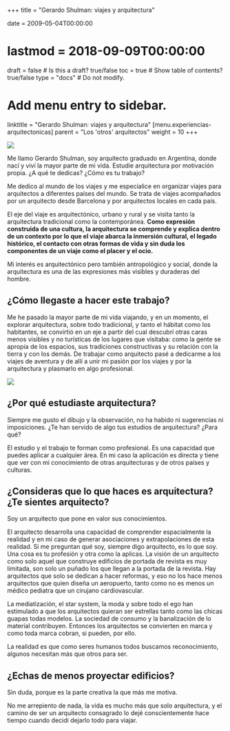 +++
title = "Gerardo Shulman: viajes y arquitectura"

date = 2009-05-04T00:00:00
# lastmod = 2018-09-09T00:00:00

draft = false  # Is this a draft? true/false
toc = true  # Show table of contents? true/false
type = "docs"  # Do not modify.

# Add menu entry to sidebar.
linktitle = "Gerardo Shulman: viajes y arquitectura"
[menu.experiencias-arquitectonicas]
  parent = "Los 'otros' arquitectos"
  weight = 10
+++

![](/img/post/otros-arquitectos/gerardo-shulman/caratula_gerardo_shulman.png)

Me llamo Gerardo Shulman, soy arquitecto graduado en Argentina, donde nací y viví la mayor parte de mi vida.
Estudie arquitectura por motivación propia.
¿A qué te dedicas? ¿Cómo es tu trabajo?

Me dedico al mundo de los viajes y me especialice en organizar viajes para arquitectos a diferentes países del mundo. Se trata de viajes acompañados por un arquitecto desde Barcelona y por arquitectos locales en cada país.

El eje del viaje es arquitectónico, urbano y rural y se visita tanto la arquitectura tradicional como la contemporánea. **Como expresión construida de una cultura, la arquitectura se comprende y explica dentro de un contexto por lo que el viaje abarca la inmersión cultural, el legado histórico, el contacto con otras formas de vida y sin duda los componentes de un viaje como el placer y el ocio.**

Mi interés es arquitectónico pero también antropológico y social, donde la arquitectura es una de las expresiones más visibles y duraderas del hombre.

## ¿Cómo llegaste a hacer este trabajo?

Me he pasado la mayor parte de mi vida viajando, y en un momento, el explorar arquitectura, sobre todo tradicional, y tanto el hábitat como los habitantes, se convirtió en un eje a partir del cual descubrí otras caras menos visibles y no turísticas de los lugares que visitaba: como la gente se apropia de los espacios, sus tradiciones constructivas y su relación con la tierra y con los demás. De trabajar como arquitecto pasé a dedicarme a los viajes de aventura y de allí a unir mi pasión por los viajes y por la arquitectura y plasmarlo en algo profesional.

![](/img/post/otros-arquitectos/gerardo-shulman/arquexplora.jpg)

## ¿Por qué estudiaste arquitectura?

Siempre me gusto el dibujo y la observación, no ha habido ni sugerencias ni imposiciones.
¿Te han servido de algo tus estudios de arquitectura? ¿Para qué?

El estudio y el trabajo te forman como profesional. Es una capacidad que puedes aplicar a cualquier área. En mi caso la aplicación es directa y tiene que ver con mi conocimiento de otras arquitecturas y de otros países y culturas.

## ¿Consideras que lo que haces es arquitectura? ¿Te sientes arquitecto?

Soy un arquitecto que pone en valor sus conocimientos.

El arquitecto desarrolla una capacidad de comprender espacialmente la realidad y en mi caso de generar asociaciones y extrapolaciones de esta realidad. Si me preguntan qué soy, siempre digo arquitecto, es lo que soy. Una cosa es tu profesión y otra como la aplicas. La visión de un arquitecto como solo aquel que construye edificios de portada de revista es muy limitada, son solo un puñado los que llegan a la portada de la revista. Hay arquitectos que solo se dedican a hacer reformas, y eso no los hace menos arquitectos que quien diseña un aeropuerto, tanto como no es menos un médico pediatra que un cirujano cardiovascular.

La mediatización, el star system, la moda y sobre todo el ego han estimulado a que los arquitectos quieran ser estrellas tanto como las chicas guapas todas modelos. La sociedad de consumo y la banalización de lo material contribuyen. Entonces los arquitectos se convierten en marca y como toda marca cobran, si pueden, por ello.

La realidad es que como seres humanos todos buscamos reconocimiento, algunos necesitan más que otros para ser.

## ¿Echas de menos proyectar edificios?

Sin duda, porque es la parte creativa la que más me motiva.

No me arrepiento de nada, la vida es mucho más que solo arquitectura, y el camino de ser un arquitecto consagrado lo dejé conscientemente hace tiempo cuando decidí dejarlo todo para viajar.
